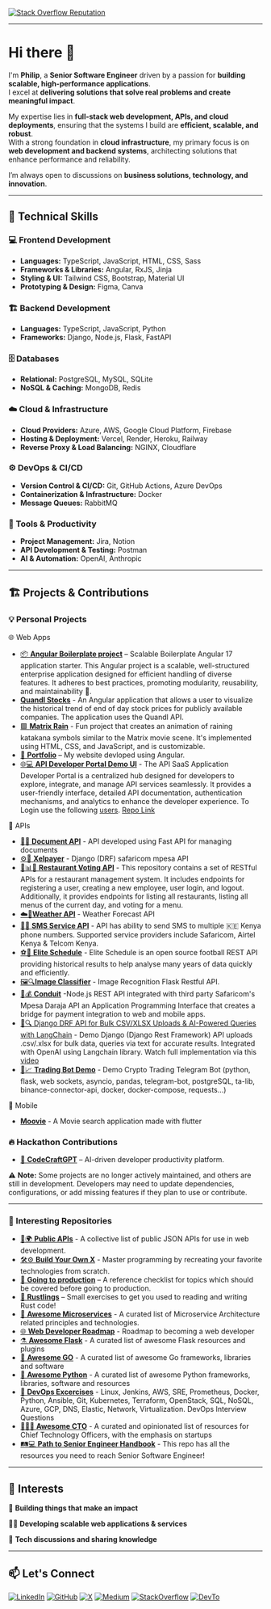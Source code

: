 <!-- Social Icons -->

[LinkedIn]: https://www.linkedin.com/in/pmutua
[GitHub]: https://www.github.com/pmutua
[Twitter]: https://www.twitter.com/itsphilipmutua
[Medium]: http://www.medium.com/@philip.mutua
[StackOverflow]: https://stackoverflow.com/users/8342189/philip-mutua
[DevTo]: http://dev.to/pmutua

<p align="left">
  <a href="https://stackoverflow.com/users/8342189/philip-mutua">
    <img alt="Stack Overflow Reputation" src="https://stackoverflow-badge.vercel.app/?userID=8342189">
  </a>
</p>

---

# Hi there 👋

I'm **Philip**, a **Senior Software Engineer** driven by a passion for **building scalable, high-performance applications**.  
I excel at **delivering solutions that solve real problems and create meaningful impact**.  

My expertise lies in **full-stack web development, APIs, and cloud deployments**, ensuring that the systems I build are **efficient, scalable, and robust**.  
With a strong foundation in **cloud infrastructure**, my primary focus is on **web development and backend systems**, architecting solutions that enhance performance and reliability.  

I’m always open to discussions on **business solutions, technology, and innovation**.

---

## 📌 Technical Skills  

### 💻 Frontend Development  
- **Languages:** TypeScript, JavaScript, HTML, CSS, Sass  
- **Frameworks & Libraries:** Angular, RxJS, Jinja  
- **Styling & UI:** Tailwind CSS, Bootstrap, Material UI  
- **Prototyping & Design:** Figma, Canva  

### 🏗️ Backend Development  
- **Languages:** TypeScript, JavaScript, Python  
- **Frameworks:** Django, Node.js, Flask, FastAPI  

### 🗄️ Databases  
- **Relational:** PostgreSQL, MySQL, SQLite  
- **NoSQL & Caching:** MongoDB, Redis  

### ☁️ Cloud & Infrastructure  
- **Cloud Providers:** Azure, AWS, Google Cloud Platform, Firebase  
- **Hosting & Deployment:** Vercel, Render, Heroku, Railway  
- **Reverse Proxy & Load Balancing:** NGINX, Cloudflare  

### ⚙️ DevOps & CI/CD  
- **Version Control & CI/CD:** Git, GitHub Actions, Azure DevOps  
- **Containerization & Infrastructure:** Docker
- **Message Queues:** RabbitMQ  

### 🔧 Tools & Productivity  
- **Project Management:** Jira, Notion  
- **API Development & Testing:** Postman  
- **AI & Automation:** OpenAI, Anthropic  
---

## 🏗️ Projects & Contributions

### 💡 Personal Projects
🌐 Web Apps
- [📦 **Angular Boilerplate project**](https://github.com/pmutua/Boilerplate-Angular-Project) – Scalable Boilerplate Angular 17 application starter. This Angular project is a scalable, well-structured enterprise application designed for efficient handling of diverse features. It adheres to best practices, promoting modularity, reusability, and maintainability 🚀.
- [**Quandl Stocks**](https://github.com/pmutua/quandlstocks) - An Angular application that allows a user to visualize the historical trend of end of day stock prices for publicly available companies. The application uses the Quandl API.
- [🟩 **Matrix Rain**](https://github.com/pmutua/Matrix-Rain) - Fun project that creates an animation of raining katakana symbols similar to the Matrix movie scene. It's implemented using HTML, CSS, and JavaScript, and is customizable.
- [🚀 **Portfolio**](https://pmutua-github-io-pmutuas-projects.vercel.app/) – My website devloped using Angular.
- [🌐💻 **API Developer Portal Demo UI**](https://app-4pf.pages.dev/fr/) - The API SaaS Application Developer Portal is a centralized hub designed for developers to explore, integrate, and manage API services seamlessly. It provides a user-friendly interface, detailed API documentation, authentication mechanisms, and analytics to enhance the developer experience. To Login use the following [users](https://gist.github.com/pmutua/8f08e4a824bba0c4aadda6044dd48cdf). [Repo Link](https://github.com/Eb-Developer-Playground/api-saas-application)

🔌 APIs
- [📄🔌 **Document API**](https://github.com/pmutua/document-management-api) - API developed using Fast API for managing documents
- [⚙️📲 **Xelpayer**](https://github.com/pmutua/xelpayer) - Django (DRF) safaricom mpesa API
- [🥗📊🔌 **Restaurant Voting API**](https://github.com/pmutua/restaurant-voting) - This repository contains a set of RESTful APIs for a restaurant management system. It includes endpoints for registering a user, creating a new employee, user login, and logout. Additionally, it provides endpoints for listing all restaurants, listing all menus of the current day, and voting for a menu.
- [☁️🔌**Weather API**](https://github.com/pmutua/weather-api) - Weather Forecast API
- [💬🔌 **SMS Service API**](https://github.com/pmutua/sms-service) - API has ability to send SMS to multiple 🇰🇪 Kenya phone numbers. Supported service providers include Safaricom, Airtel Kenya & Telcom Kenya.
- [⚽🥅 **Elite Schedule**](https://github.com/pmutua/elite-schedule) - Elite Schedule is an open source football REST API providing historical results to help analyse many years of data quickly and efficiently.
- [🖼️🔍**Image Classifier**](https://github.com/pmutua/imgclassifier) - Image Recognition Flask Restful API.
- [🔗💰 **Conduit**](https://github.com/pmutua/conduit) -Node.js REST API integrated with third party Safaricom's Mpesa Daraja API an Application Programming Interface that creates a bridge for payment integration to web and mobile apps.
- [🤖🔍 Django DRF API for Bulk CSV/XLSX Uploads & AI-Powered Queries with LangChain](https://github.com/pmutua/drf_csv_xlsx_file_upload) - Demo Django (Django Rest Framework) API uploads .csv/.xlsx for bulk data, queries via text for accurate results. Integrated with OpenAI using Langchain library. Watch full implementation via this [video](https://www.youtube.com/watch?v=gXYvhHocz84&t=4333s)
- [🤖📈 **Trading Bot Demo**](https://github.com/pmutua/tradingbot) - Demo Crypto Trading Telegram Bot (python, flask, web sockets, asyncio, pandas, telegram-bot, postgreSQL, ta-lib, binance-connector-api, docker, docker-compose, requests...)

📱 Mobile 
  - [**Moovie**](https://github.com/pmutua/moovie) - A Movie search application made with flutter

### 🔥 Hackathon Contributions
- [🤖 **CodeCraftGPT**](https://github.com/pmutua/CodeCraftGPT) – AI-driven developer productivity platform. 

⚠️ **Note:** Some projects are no longer actively maintained, and others are still in development. Developers may need to update dependencies, configurations, or add missing features if they plan to use or contribute. 

---
### 📌 Interesting Repositories
- [🔌🌍 **Public APIs**](https://github.com/pmutua/public-apis) - A collective list of public JSON APIs for use in web development.
- [🛠️⚙️ **Build Your Own X**](https://github.com/pmutua/build-your-own-x) - Master programming by recreating your favorite technologies from scratch.
- [🚀 **Going to production**](https://github.com/pmutua/going-to-production?tab=readme-ov-file) – A reference checklist for topics which should be covered before going to production.
- [🦀 **Rustlings**](https://github.com/pmutua/rustlings) – Small exercises to get you used to reading and writing Rust code!
- [📡 **Awesome Microservices**](https://github.com/mfornos/awesome-microservices) - A curated list of Microservice Architecture related principles and technologies.
- [🌐 **Web Developer Roadmap**](https://github.com/pmutua/developer-roadmap) - Roadmap to becoming a web developer
- [⚗️ **Awesome Flask**](https://github.com/pmutua/awesome-flask) - A curated list of awesome Flask resources and plugins
- [🐹 **Awesome GO**](https://github.com/pmutua/awesome-go) - A curated list of awesome Go frameworks, libraries and software
- [🐍 **Awesome Python**](https://github.com/pmutua/awesome-python) - A curated list of awesome Python frameworks, libraries, software and resources
- [🚀 **DevOps Excercises**](https://github.com/pmutua/devops-exercises) - Linux, Jenkins, AWS, SRE, Prometheus, Docker, Python, Ansible, Git, Kubernetes, Terraform, OpenStack, SQL, NoSQL, Azure, GCP, DNS, Elastic, Network, Virtualization. DevOps Interview Questions
- [🚀👨‍💻 **Awesome CTO**](https://github.com/pmutua/awesome-cto) - A curated and opinionated list of resources for Chief Technology Officers, with the emphasis on startups
- [🛤️💻 **Path to Senior Engineer Handbook**](https://github.com/pmutua/senior-engineer) - This repo has all the resources you need to reach Senior Software Engineer!


---

## 📌 Interests

🦄 **Building things that make an impact**

👨‍💻 **Developing scalable web applications & services**

📢 **Tech discussions and sharing knowledge**

---

## 📫 Let's Connect

[![LinkedIn](https://img.shields.io/badge/-LinkedIn-0077B5?style=flat-square&logo=linkedin&logoColor=white)][LinkedIn]
[![GitHub](https://img.shields.io/badge/-GitHub-181717?style=flat-square&logo=github&logoColor=white)][GitHub]
[![X](https://img.shields.io/badge/-X-000000?style=flat-square&logo=x&logoColor=white)](https://twitter.com/itsphilipmutua)
[![Medium](https://img.shields.io/badge/-Medium-000000?style=flat-square&logo=medium&logoColor=white)][Medium]
[![StackOverflow](https://img.shields.io/badge/-StackOverflow-F58025?style=flat-square&logo=stackoverflow&logoColor=white)][StackOverflow]
[![DevTo](https://img.shields.io/badge/-Dev.to-0A0A0A?style=flat-square&logo=dev.to&logoColor=white)][DevTo]
